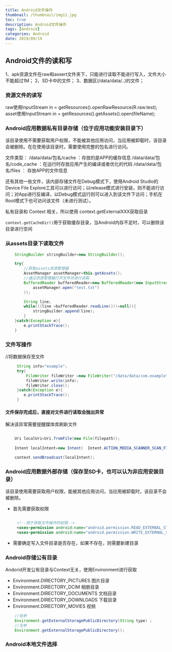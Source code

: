 ```yaml
---
title: Android文件操作
thumbnail: /thumbnail/img11.jpg
toc: true
description: Android文件操作
tags: [Android]
categories: Android
date: 2019/09/19
---
```


## Android文件的读和写

1、apk资源文件在raw和assert文件夹下，只能进行读取不能进行写入，文件大小不能超过1M；
2、SD卡中的文件；
3、数据区(/data/data/..)的文件；
<!--more-->
### 资源文件的读写

raw使用InputStream in = getResources().openRawResource(R.raw.test);
asset使用InputStream in = getResources().getAssets().open(fileName);

### Android应用数据私有目录存储（位于应用功能安装目录下）

该目录使用不需要获取用户权限，不能被其他应用访问，当应用被卸载时，该目录会被删除。在在使用该目录时，需要使用完整的包名进行访问。

文件类型：
/data/data/包名/cache ：存放的是APP的缓存信息
/data/data/包名/code_cache ：在运行时存放应用产生的编译或者优化的代码
/data/data/包名/files ： 存放APP的文件信息

还有其他一些文件，该内部存储文件在Debug模式下，使用Android Studio的Device File Explore工具可以进行访问；以release模式进行安装，则不能进行访问；对App进行反编译，以Debug模式运行则可以进入到该文件下访问；手机在Root模式下也可访问该文件（未进行测试）。

私有目录和 Context 相关，所以使用 context.getExternalXXX获取目录

`context.getCacheDir()`用于获取缓存目录，当Android内存不足时，可以删除该目录进行空间


### 从assets目录下读取文件

```java
    StringBuilder stringBuilder=new StringBuilder();

    try{
        //获取assets资源管理器
        AssetManager assetManager=this.getAssets();
        //通过资源管理器打开文件并进行读取
        BufferedReader bufferedReader=new BufferedReader(new InputStreamReader(
            assetManager.open("test.txt")
        ));

        String line;
        while(((line =bufferedReader.readLine())!=null)){
            stringBuilder.append(line);
        }
    }catch(Exception e){
        e.printStackTrace();
    }


```


### 文件写操作

//将数据保存至文件

```java
     String info="example";
     try{
         FileWriter fileWriter =new FileWriter("/data/data/com.example"+".txt",false);
         fileWriter.write(info);
         fileWriter.close();
     }catch(Exception e){
        e.printStackTrace();
     }


```

#### 文件保存完成后，直接对文件进行读取会抛出异常

解决该异常需要提醒媒体库刷新文件

```java

    Uri localUri=Uri.fromFile(new File(filepath));
    
    Intent localIntent=new Intent(  Intent.ACTION_MEDIA_SCANNER_SCAN_FILE,localUri);

    context.sendBroadcast(localIntent);


```




### Android应用数据外部存储（保存至SD卡，也可以认为非应用安装目录）

该目录使用需要获取用户权限，能被其他应用访问，当应用被卸载时，该目录不会被删除。



* 首先需要获取权限

```xml

     <!--用于获取文件操作的权限-->
     <uses-permission android:name="android.permission.READ_EXTERNAL_STORAGE"/>
     <uses-permission android:name="android.permission.WRITE_EXTERNAL_STORAGE"/>
```
* 需要确定写入文件目录是否存在，如果不存在，则需要新建目录



### Android存储公有目录
Andorid开发公有目录与Context无关，使用Environment进行获取

* Environment.DIRECTORY_PICTURES 图片目录
* Environment.DIRECTORY_DCIM 相册目录
* Environment.DIRECTORY_DOCUMENTS 文档目录
* Environment.DIRECTORY_DOWNLOADS 下载目录
* Environment.DIRECTORY_MOVIES 视频

```java
    //有参
    Environment.getExternalStoragePublicDirectory(String type) ;
    //无参
    Environment.getExternalStoragePublicDirectory();

```


### Android本地文件选择
